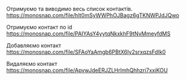 Отримуємо та виводимо весь список контактів.
https://monosnap.com/file/hlt0mSyWWPhOJBagz6gTKNWPJdJQwo

Отримуємо контакт по id
https://monosnap.com/file/PAIYAsY4yytqNkxkhF9tNvMmeyfdMS

Добавляємо контакт
https://monosnap.com/file/SFAoYaAmgb6PBtX6Iy2srxqzsFdIk0

Видаляємо контакт
https://monosnap.com/file/ApvwJdeERJZLHrlmhQhhzri7xxiKOU
